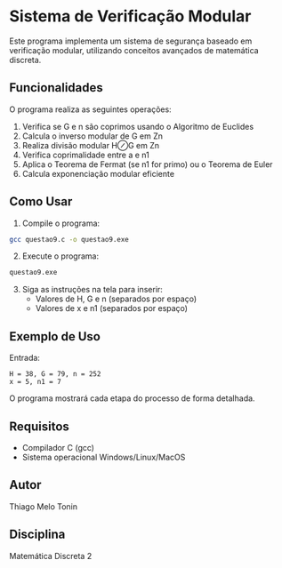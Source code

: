 # Sistema de Verificação Modular

Este programa implementa um sistema de segurança baseado em verificação modular, utilizando conceitos avançados de matemática discreta.

## Funcionalidades

O programa realiza as seguintes operações:
1. Verifica se G e n são coprimos usando o Algoritmo de Euclides
2. Calcula o inverso modular de G em Zn
3. Realiza divisão modular H⊘G em Zn
4. Verifica coprimalidade entre a e n1
5. Aplica o Teorema de Fermat (se n1 for primo) ou o Teorema de Euler
6. Calcula exponenciação modular eficiente

## Como Usar

1. Compile o programa:
```bash
gcc questao9.c -o questao9.exe
```

2. Execute o programa:
```bash
questao9.exe
```

3. Siga as instruções na tela para inserir:
   - Valores de H, G e n (separados por espaço)
   - Valores de x e n1 (separados por espaço)

## Exemplo de Uso

Entrada:
```
H = 38, G = 79, n = 252
x = 5, n1 = 7
```

O programa mostrará cada etapa do processo de forma detalhada.

## Requisitos

- Compilador C (gcc)
- Sistema operacional Windows/Linux/MacOS

## Autor

Thiago Melo Tonin

## Disciplina

Matemática Discreta 2 